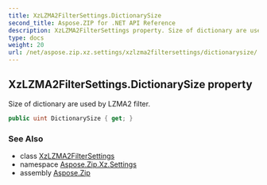 ```yaml
---
title: XzLZMA2FilterSettings.DictionarySize
second_title: Aspose.ZIP for .NET API Reference
description: XzLZMA2FilterSettings property. Size of dictionary are used by LZMA2 filter
type: docs
weight: 20
url: /net/aspose.zip.xz.settings/xzlzma2filtersettings/dictionarysize/
---
```

## XzLZMA2FilterSettings.DictionarySize property

Size of dictionary are used by LZMA2 filter.

```csharp
public uint DictionarySize { get; }
```

### See Also

* class [XzLZMA2FilterSettings](../)
* namespace [Aspose.Zip.Xz.Settings](../../xzlzma2filtersettings/)
* assembly [Aspose.Zip](../../../)


